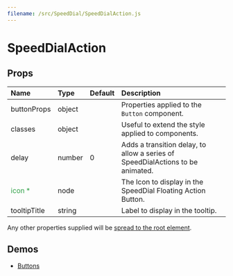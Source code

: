 ```yaml
---
filename: /src/SpeedDial/SpeedDialAction.js
---
```


<!--- This documentation is automatically generated, do not try to edit it. -->

# SpeedDialAction



## Props

| Name | Type | Default | Description |
|:-----|:-----|:--------|:------------|
| buttonProps | object |  | Properties applied to the `Button` component. |
| classes | object |  | Useful to extend the style applied to components. |
| delay | number | 0 | Adds a transition delay, to allow a series of SpeedDialActions to be animated. |
| <span style="color: #31a148">icon *</span> | node |  | The Icon to display in the SpeedDial Floating Action Button. |
| tooltipTitle | string |  | Label to display in the tooltip. |

Any other properties supplied will be [spread to the root element](/guides/api#spread).

## Demos

- [Buttons](/demos/buttons)

